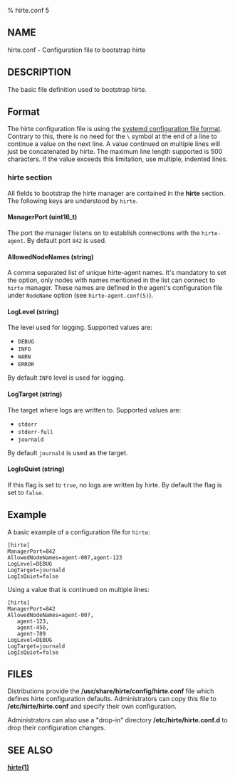 % hirte.conf 5

## NAME

hirte.conf - Configuration file to bootstrap hirte

## DESCRIPTION

The basic file definition used to bootstrap hirte.

## Format

The hirte configuration file is using the
[systemd configuration file format](https://www.freedesktop.org/software/systemd/man/systemd.syntax.html). Contrary to this, there is no need for the `\` symbol at the end of a line to continue a value on the next line. A value continued on multiple lines will just be concatenated by hirte. The maximum line length supported is 500 characters. If the value exceeds this limitation, use multiple, indented lines.

### **hirte** section

All fields to bootstrap the hirte manager are contained in the **hirte** section. The following keys are understood by
`hirte`.

#### **ManagerPort** (uint16_t)

The port the manager listens on to establish connections with the `hirte-agent`. By default port `842` is used.

#### **AllowedNodeNames** (string)

A comma separated list of unique hirte-agent names. It's mandatory to set the option, only nodes with names mentioned
in the list can connect to `hirte` manager. These names are defined in the agent's configuration file under `NodeName`
option (see `hirte-agent.conf(5)`).

#### **LogLevel** (string)

The level used for logging. Supported values are:

- `DEBUG`
- `INFO`
- `WARN`
- `ERROR`

By default `INFO` level is used for logging.

#### **LogTarget** (string)

The target where logs are written to. Supported values are:

- `stderr`
- `stderr-full`
- `journald`

By default `journald` is used as the target.

#### **LogIsQuiet** (string)

If this flag is set to `true`, no logs are written by hirte. By default the flag is set to `false`.

## Example

A basic example of a configuration file for `hirte`:

```
[hirte]
ManagerPort=842
AllowedNodeNames=agent-007,agent-123
LogLevel=DEBUG
LogTarget=journald
LogIsQuiet=false
```

Using a value that is continued on multiple lines:

```
[hirte]
ManagerPort=842
AllowedNodeNames=agent-007,
   agent-123,
   agent-456,
   agent-789
LogLevel=DEBUG
LogTarget=journald
LogIsQuiet=false
```

## FILES

Distributions provide the __/usr/share/hirte/config/hirte.conf__ file which defines hirte configuration defaults. Administrators can copy this file to __/etc/hirte/hirte.conf__ and specify their own configuration.

Administrators can also use a "drop-in" directory __/etc/hirte/hirte.conf.d__ to drop their configuration changes.


## SEE ALSO

**[hirte(1)](https://github.com/containers/hirte/blob/main/doc/man/hirte.1.md)**
